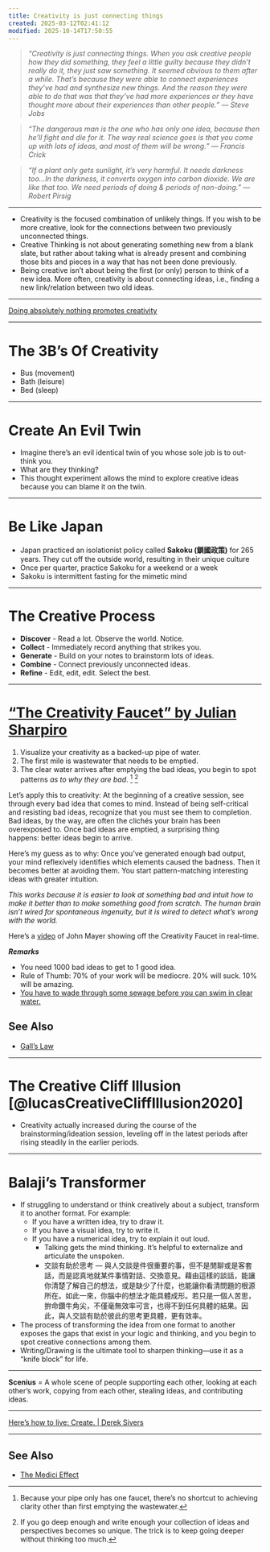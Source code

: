 ```yaml
---
title: Creativity is just connecting things
created: 2025-03-12T02:41:12
modified: 2025-10-14T17:50:55
---
```


> _“Creativity is just connecting things. When you ask creative people how they did something, they feel a little guilty because they didn’t really do it, they just saw something. It seemed obvious to them after a while. That’s because they were able to connect experiences they’ve had and synthesize new things. And the reason they were able to do that was that they’ve had more experiences or they have thought more about their experiences than other people.” — Steve Jobs_

> _“The dangerous man is the one who has only one idea, because then he’ll fight and die for it. The way real science goes is that you come up with lots of ideas, and most of them will be wrong.” — Francis Crick_

> _“If a plant only gets sunlight, it’s very harmful. It needs darkness too…In the darkness, it converts oxygen into carbon dioxide. We are like that too. We need periods of doing \& periods of non-doing.” — Robert Pirsig_

---

* Creativity is the focused combination of unlikely things. If you wish to be more creative, look for the connections between two previously unconnected things.
* Creative Thinking is not about generating something new from a blank slate, but rather about taking what is already present and combining those bits and pieces in a way that has not been done previously.
* Being creative isn’t about being the first (or only) person to think of a new idea. More often, creativity is about connecting ideas, i.e., finding a new link/relation between two old ideas.

---

[Doing absolutely nothing promotes creativity](Boredom%20promotes%20creativity.md)

---

# The 3B’s Of Creativity

* Bus (movement)
* Bath (leisure)
* Bed (sleep)

---

# Create An Evil Twin

* Imagine there’s an evil identical twin of you whose sole job is to out-think you.
* What are they thinking?
* This thought experiment allows the mind to explore creative ideas because you can blame it on the twin.

---

# Be Like Japan

* Japan practiced an isolationist policy called **Sakoku (鎖國政策)** for 265 years. They cut off the outside world, resulting in their unique culture
* Once per quarter, practice Sakoku for a weekend or a week
* Sakoku is intermittent fasting for the mimetic mind

---

# The Creative Process

* **Discover** - Read a lot. Observe the world. Notice.
* **Collect** - Immediately record anything that strikes you.
* **Generate** - Build on your notes to brainstorm lots of ideas.
* **Combine** - Connect previously unconnected ideas.
* **Refine** - Edit, edit, edit. Select the best.

---

# [“The Creativity Faucet” by Julian Sharpiro](https://www.julian.com/blog/creativity-faucet)

1. Visualize your creativity as a backed-up pipe of water.
2. The first mile is wastewater that needs to be emptied.
3. The clear water arrives after emptying the bad ideas, you begin to spot patterns _as to why they are bad_. [^1] [^2]

Let’s apply this to creativity: At the beginning of a creative session, see through every bad idea that comes to mind. Instead of being self-critical and resisting bad ideas, recognize that you must see them to completion. Bad ideas, by the way, are often the clichés your brain has been overexposed to. Once bad ideas are emptied, a surprising thing happens: better ideas begin to arrive.

Here’s my guess as to why: Once you’ve generated enough bad output, your mind reflexively identifies which elements caused the badness. Then it becomes better at avoiding them. You start pattern-matching interesting ideas with greater intuition.

_This works because it is easier to look at something bad and intuit how to make it better than to make something good from scratch. The human brain isn’t wired for spontaneous ingenuity, but it is wired to detect what’s wrong with the world._

Here’s a [video](https:/youtu.be/gfHEOL-sDy4) of John Mayer showing off the Creativity Faucet in real-time.

**_Remarks_**
* You need 1000 bad ideas to get to 1 good idea.
* Rule of Thumb: 70% of your work will be mediocre. 20% will suck. 10% will be amazing.
* [You have to wade through some sewage before you can swim in clear water.](https://www.youtube.com/watch?v=SwQhKFMxmDY&t=1h23m47s)

## See Also

* [Gall’s Law](Gall’s%20Law.md)

---

# The Creative Cliff Illusion [@lucasCreativeCliffIllusion2020]

* Creativity actually increased during the course of the brainstorming/ideation session, leveling off in the latest periods after rising steadily in the earlier periods.

---

# Balaji’s Transformer

* If struggling to understand or think creatively about a subject, transform it to another format. For example:
	* If you have a written idea, try to draw it.
	* If you have a visual idea, try to write it.
	* If you have a numerical idea, try to explain it out loud.
		* Talking gets the mind thinking. It’s helpful to externalize and articulate the unspoken.
		* 交談有助於思考 — 與人交談是件很重要的事，但不是閒聊或是客套話，而是認真地就某件事情對話、交換意見。藉由這樣的談話，能讓你清楚了解自己的想法，或是缺少了什麼，也能讓你看清問題的根源所在。如此一來，你腦中的想法才能具體成形。若只是一個人苦思，拚命鑽牛角尖，不僅毫無效率可言，也得不到任何具體的結果。因此，與人交談有助於彼此的思考更具體，更有效率。
* The process of transforming the idea from one format to another exposes the gaps that exist in your logic and thinking, and you begin to spot creative connections among them. ​
* Writing/Drawing is the ultimate tool to sharpen thinking—use it as a “knife block” for life.

---

**Scenius** = A whole scene of people supporting each other, looking at each other’s work, copying from each other, stealing ideas, and contributing ideas.

---

[Here’s how to live: Create. \| Derek Sivers](https://sive.rs/htl23)

---

## See Also

* [The Medici Effect](The%20Medici%20Effect.md)

[^1]: Because your pipe only has one faucet, there’s no shortcut to achieving clarity other than first emptying the wastewater.
[^2]: If you go deep enough and write enough your collection of ideas and perspectives becomes so unique. The trick is to keep going deeper without thinking too much.
